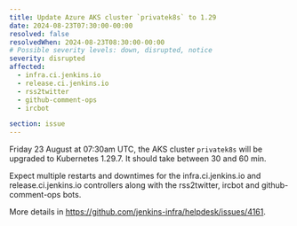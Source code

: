 ```yaml
---
title: Update Azure AKS cluster `privatek8s` to 1.29
date: 2024-08-23T07:30:00-00:00
resolved: false
resolvedWhen: 2024-08-23T08:30:00-00:00
# Possible severity levels: down, disrupted, notice
severity: disrupted
affected:
  - infra.ci.jenkins.io
  - release.ci.jenkins.io
  - rss2twitter
  - github-comment-ops
  - ircbot

section: issue
---
```


<!--
[Final message]

Upgrade finished with success.

[Initial message]
-->

Friday 23 August at 07:30am UTC, the AKS cluster `privatek8s` will be upgraded to Kubernetes 1.29.7. It should take between 30 and 60 min.

Expect multiple restarts and downtimes for the infra.ci.jenkins.io and release.ci.jenkins.io controllers along with the rss2twitter, ircbot and github-comment-ops bots.

More details in <https://github.com/jenkins-infra/helpdesk/issues/4161>.
